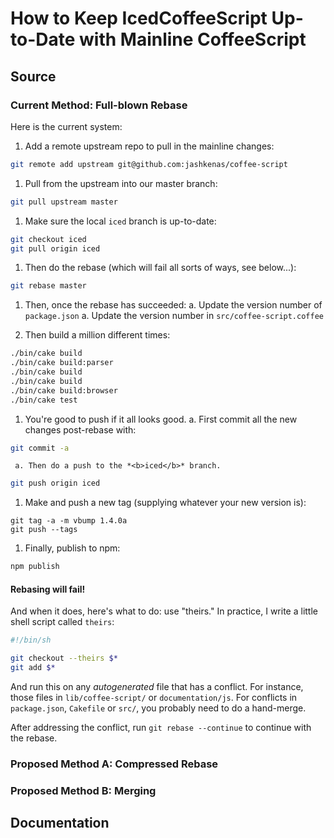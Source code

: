 # How to Keep IcedCoffeeScript Up-to-Date with Mainline CoffeeScript

## Source

### Current Method: Full-blown Rebase

Here is the current system:

1. Add a remote upstream repo to pull in the mainline changes:
```sh
git remote add upstream git@github.com:jashkenas/coffee-script
```

1. Pull from the upstream into our master branch:
```sh
git pull upstream master
```

1. Make sure the local `iced` branch is up-to-date:
```sh
git checkout iced
git pull origin iced
```

1. Then do the rebase (which will fail all sorts of ways, see below...):
```sh
git rebase master
```

1. Then, once the rebase has succeeded:
     a. Update the version number of `package.json`
     a. Update the version number in `src/coffee-script.coffee`

1. Then build a million different times:
```sh
./bin/cake build
./bin/cake build:parser
./bin/cake build
./bin/cake build
./bin/cake build:browser
./bin/cake test
```

1. You're good to push if it all looks good.
     a. First commit all the new changes post-rebase with:
```sh
git commit -a
```
     a. Then do a push to the *<b>iced</b>* branch.
```sh
git push origin iced
```

1. Make and push a new tag (supplying whatever your new version is):
```
git tag -a -m vbump 1.4.0a
git push --tags
```

1. Finally, publish to npm:
```sh
npm publish
```


#### Rebasing will fail!

And when it does, here's what to do: use "theirs."  In practice, I write a
little shell script called `theirs`:

```bash
#!/bin/sh

git checkout --theirs $*
git add $* 
```

And run this on any *autogenerated* file that has a
conflict.  For instance, those files in `lib/coffee-script/` 
or `documentation/js`.  For conflicts in `package.json`, `Cakefile`
or `src/`, you probably need to do a hand-merge.

After addressing the conflict, run `git rebase --continue`
to continue with the rebase.

### Proposed Method A: Compressed Rebase

### Proposed Method B: Merging

## Documentation
